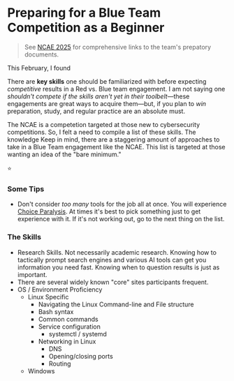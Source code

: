 # Preparing for a Blue Team Competition as a Beginner

> See [NCAE 2025](../security%20writeups/NCAE%202025%20Preparation/NCAE%202025.md) for comprehensive links to the team's prepatory documents.

This February, I found 

There are **key skills** one should be familiarized with before expecting *competitive* results in a Red vs. Blue team engagement. I am not saying one *shouldn't compete if the skills aren't yet in their toolbelt*—these engagements are great ways to acquire them—but, if you plan to *win* preparation, study, and regular practice are an absolute must.

The NCAE is a competetion targeted at those new to cybersecurity competitions. So, I felt a need to compile a list of these skills. The knowledge Keep in mind, there are a staggering amount of approaches to take in a Blue Team engagement like the NCAE. This list is targeted at those wanting an idea of the "bare minimum."

⭐ 
### Some Tips
- Don't consider *too many* tools for the job all at once. You will experience [Choice Paralysis](../unsorted/Choice%20Paralysis.md). At times it's best to pick something just to get experience with it. If it's not working out, go to the next thing on the list.


### The Skills
- Research Skills. Not necessarily academic research. Knowing how to tactically prompt search engines and various AI tools can get you information you need fast. Knowing when to question results is just as important.
- There are several widely known "core" sites participants frequent.
- OS / Environment Proficiency
	- Linux Specific
		- Navigating the Linux Command-line and File structure
		- Bash syntax
		- Common commands
		- Service configuration
			- systemctl / systemd
		- Networking in Linux
			- DNS
			- Opening/closing ports
			- Routing
	- Windows 
